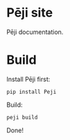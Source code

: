 # Pēji site

Pēji documentation.

# Build

Install Pēji first:

```
pip install Peji
```

Build:

```
peji build
```

Done!
